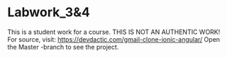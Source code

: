 # Labwork_3&4
This is a student work for a course.
THIS IS NOT AN AUTHENTIC WORK! For source, visit: https://devdactic.com/gmail-clone-ionic-angular/
Open the Master -branch to see the project.
